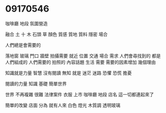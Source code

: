 # 09170546

咖啡廳 
地段 氛圍營造

融合 土 十 木 石頭
草
顏色 質感 質地 質料
隱密 場合

人們總是會需要的

落地窗 玻璃 門口 牆壁
 拍攝需要
 就近 位置 交通
 場合
 需求
 人們會尋找到的
 都是人們組成的
 人們需要的
 拍照的
 內容話題
 生活
 需要
 需要的因素增加
 幾個理由

 知識就是力量
 智慧
 沒有閱讀
 無知 就是 迷茫 迷路
 恐懼 恐慌 
 擔憂

 閱讀的力量 知識 基礎
  簡單世界

  世界 不再複雜 很難
  法律案件
  衣服 上市 咖啡廳 地段
  店名
  這一切都連起來了

  簡單的改變
  店面 分為 就有人來
  白色
  燈光 木質調
   透明玻璃
   
